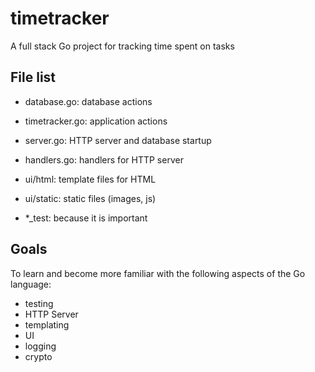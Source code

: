 # timetracker

A full stack Go project for tracking time spent on tasks


## File list
* database.go: database actions
* timetracker.go: application actions
* server.go: HTTP server and database startup
* handlers.go: handlers for HTTP server
* ui/html: template files for HTML
* ui/static: static files (images, js)

* *_test: because it is important

## Goals
To learn and become more familiar with the following aspects of the Go language:
* testing
* HTTP Server
* templating
* UI
* logging
* crypto

